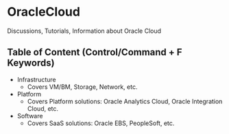 # OracleCloud
Discussions, Tutorials, Information about Oracle Cloud

## Table of Content (Control/Command + F Keywords)
* Infrastructure
  * Covers VM/BM, Storage, Network, etc.
* Platform
  * Covers Platform solutions: Oracle Analytics Cloud, Oracle Integration Cloud, etc.
* Software
  * Covers SaaS solutions: Oracle EBS, PeopleSoft, etc.
